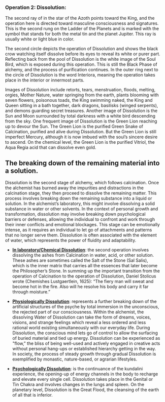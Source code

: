 ### Operation 2: **Dissolution**:
The second ray of in the star of the Azoth points toward the King, and the operation here is directed toward masculine consciousness and signatures. This is the second rung on the Ladder of the Planets and is marked with the symbol that stands for both the metal tin and the planet Jupiter. This ray is usually white or light blue in color. 

 

The second circle depicts the operation of Dissolution and shows the black crow watching itself dissolve before its eyes to reveal its white or purer part. Reflecting back from the pool of Dissolution is the white image of the Soul Bird, which is exposed during this operation. This is still the Black Phase of alchemy, and the process of purification continues. In the outer ring next to the circle of Dissolution is the word Interiora, meaning the operation takes place in the interior or innermost parts. 

 

Images of Dissolution include retorts, tears, menstruation, floods, melting, orgies, Mother Nature, water springing from the earth, plants blooming with seven flowers, poisonous toads, the King swimming naked, the King and Queen sitting in a bath together, dark dragons, basilisks (winged serpents), and demons guarding secret treasures. Another image of Dissolution is the Sun and Moon surrounded by total darkness with a white bird descending from the sky. One frequent image of Dissolution is the Green Lion reaching up to devour the Sun. The Green Lion is the purified Green Snake of Calcination, purified and alive during Dissolution. But the Green Lion is still imperfect Mercury, although it is now imbued with the soul’s sincere desire to ascend. On the chemical level, the Green Lion is the purified Vitriol, the Aqua Regia acid that can dissolve even gold. 

## The breaking down of the remaining material into a solution.

Dissolution is the second stage of alchemy, which follows calcination. Once the alchemist has burned away the impurities and distractions in the calcination stage, they then proceed to dissolve the remaining matter. This process involves breaking down the remaining substance into a liquid or solution. In the alchemist’s laboratory, this might involve dissolving a solid substance in water or other solvents. In the context of personal growth and transformation, dissolution may involve breaking down psychological barriers or defenses, allowing the individual to confront and work through their inner conflicts and emotional blockages. This stage can be emotionally intense, as it requires an individual to let go of attachments and patterns that no longer serve them. Dissolution is often associated with the element of water, which represents the power of fluidity and adaptability.


- <ins>**In laboratory/Chemical Dissolution**</ins>: the second operation involves dissolving the ashes from Calcination in water, acid, or other solution. These ashes are sometimes called the Salt of the Stone (Sal Salis), which is the inner matrix that carries all the essences that later become the Philosopher’s Stone. In summing up the important transition from the operation of Calcination to the operation of Dissolution, Daniel Stolicus wrote (Chemishes Lustgaertlein, 1625): “The fiery man will sweat and become hot in the fire. Also will he resolve his body and carry it far through moisture.” 

- <ins>**Physiologically Dissolution**</ins>: represents a further breaking down of the artificial structures of the psyche by total immersion in the unconscious, the rejected part of our consciousness. Within the alchemist, the dissolving Water of Dissolution can take the form of dreams, voices, visions, and strange feelings which reveal a less ordered and less rational world existing simultaneously with our everyday life. During Dissolution, the conscious mind lets go of control to allow the surfacing of buried material and tied up energy. Dissolution can be experienced as "flow," the bliss of being well-used and actively engaged in creative acts without personal hang-ups or established hierarchy getting in the way.  In society, the process of steady growth through gradual Dissolution is exemplified by monastic, nature-based, or agrarian lifestyles. 

- <ins>**Psychologically Dissolution**</ins>: is the continuance of the kundalini experience, the opening-up of energy channels in the body to recharge and elevate every single cell. Dissolution takes place in the Genital or Tin Chakra and involves changes in the lungs and spleen. On the planetary level, Dissolution is the Great Flood, the cleansing of the earth of all that is inferior.

 

